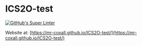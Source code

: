 # ICS2O-test
[![GitHub's Super Linter](https://github.com/Mr-Coxall/ICS2O-test/workflows/GitHub's%20Super%20Linter/badge.svg)](https://github.com/Mr-Coxall/ICS2O-test/actions)

Website at: [https://mr-coxall.github.io/ICS2O-test/](https://mr-coxall.github.io/ICS2O-test/)
